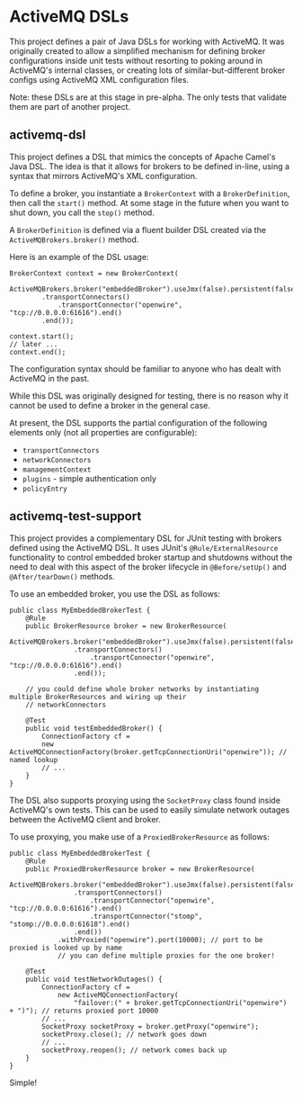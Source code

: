 ActiveMQ DSLs
=============

This project defines a pair of Java DSLs for working with ActiveMQ. It was originally created to allow a simplified
mechanism for defining broker configurations inside unit tests without resorting to poking around in ActiveMQ's
internal classes, or creating lots of similar-but-different broker configs using ActiveMQ XML configuration files.

Note: these DSLs are at this stage in pre-alpha. The only tests that validate them are part of another project.

activemq-dsl
------------
This project defines a DSL that mimics the concepts of Apache Camel's Java DSL.
The idea is that it allows for brokers to be defined in-line, using a syntax that mirrors ActiveMQ's XML configuration.

To define a broker, you instantiate a `BrokerContext` with a `BrokerDefinition`, then call the `start()` method.
At some stage in the future when you want to shut down, you call the `stop()` method.

A `BrokerDefinition` is defined via a fluent builder DSL created via the `ActiveMQBrokers.broker()` method.

Here is an example of the DSL usage:

    BrokerContext context = new BrokerContext(
        ActiveMQBrokers.broker("embeddedBroker").useJmx(false).persistent(false)
            .transportConnectors()
                .transportConnector("openwire", "tcp://0.0.0.0:61616").end()
            .end());

    context.start();
    // later ...
    context.end();

The configuration syntax should be familiar to anyone who has dealt with ActiveMQ in the past.

While this DSL was originally designed for testing, there is no reason why it cannot be used to define a broker in the general case.

At present, the DSL supports the partial configuration of the following elements only (not all properties are configurable):
* `transportConnectors`
* `networkConnectors`
* `managementContext`
* `plugins` - simple authentication only
* `policyEntry`

activemq-test-support
---------------------
This project provides a complementary DSL for JUnit testing with brokers defined using the ActiveMQ DSL.
It uses JUnit's `@Rule/ExternalResource` functionality to control embedded broker startup and shutdowns without the need
to deal with this aspect of the broker lifecycle in `@Before/setUp()` and `@After/tearDown()` methods.

To use an embedded broker, you use the DSL as follows:

    public class MyEmbeddedBrokerTest {
        @Rule
        public BrokerResource broker = new BrokerResource(
                ActiveMQBrokers.broker("embeddedBroker").useJmx(false).persistent(false)
                    .transportConnectors()
                        .transportConnector("openwire", "tcp://0.0.0.0:61616").end()
                    .end());

        // you could define whole broker networks by instantiating multiple BrokerResources and wiring up their
        // networkConnectors

        @Test
        public void testEmbeddedBroker() {
            ConnectionFactory cf =
            new ActiveMQConnectionFactory(broker.getTcpConnectionUri("openwire")); // named lookup
            // ...
        }
    }

The DSL also supports proxying using the `SocketProxy` class found inside ActiveMQ's own tests. This can be used
to easily simulate network outages between the ActiveMQ client and broker.

To use proxying, you make use of a `ProxiedBrokerResource` as follows:

    public class MyEmbeddedBrokerTest {
        @Rule
        public ProxiedBrokerResource broker = new BrokerResource(
                ActiveMQBrokers.broker("embeddedBroker").useJmx(false).persistent(false)
                    .transportConnectors()
                        .transportConnector("openwire", "tcp://0.0.0.0:61616").end()
                        .transportConnector("stomp", "stomp://0.0.0.0:61618").end()
                    .end())
                .withProxied("openwire").port(10000); // port to be proxied is looked up by name
                // you can define multiple proxies for the one broker!

        @Test
        public void testNetworkOutages() {
            ConnectionFactory cf =
                new ActiveMQConnectionFactory(
                    "failover:(" + broker.getTcpConnectionUri("openwire") + ")"); // returns proxied port 10000
            // ...
            SocketProxy socketProxy = broker.getProxy("openwire");
            socketProxy.close(); // network goes down
            // ...
            socketProxy.reopen(); // network comes back up
        }
    }

Simple!
